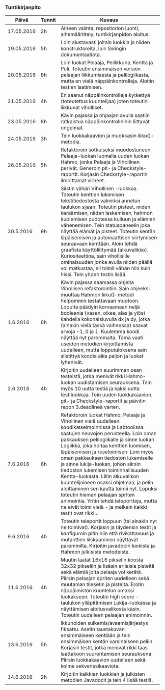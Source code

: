 ### Tuntikirjanpito
Päivä | Tunnit | Kuvaus
--------------- | ----- | ------
17.05.2016 | 2h | Aiheen valinta, repositorion luonti, aihemäärittely, tuntikirjanpidon aloitus.
19.05.2016 | 5h | Loin alustavasti joitain luokkia ja niiden konstruktoreita, luin Swingin dokumentaatiota.
20.05.2016 | 8h | Loin luokat Pelaaja, PeliIkkuna, Kentta ja Peli. Toteutin ensimmäisen version pelaajan liikkumisesta ja pelilogiikasta, mutta en vielä näppäinkontrolleja. Aloitin testien laatimisen. 
21.05.2016 | 4h | En saanut näppäinkontrolleja kytkettyä (toteutettua kuuntelijaa) joten toteutin liikkuvat viholliset. 
23.05.2016 | 8h | Kävin pajassa ja ohjaajan avulla saatiin ratkaistua näppäinkontrolleihin liittyvät ongelmat. 
24.05.2016 | 3h | Tein luokkakaavion ja muokkasin liiku()-metodia.
26.05.2016 | 5h | Refaktoroin sotkuiseksi muodostuneen Pelaaja-luokan luomalla uuden luokan Hahmo, jonka Pelaaja ja Vihollinen perivät. Generoin pit- ja Checkstyle-raportit. Korjasin Checkstyle-raportin ilmoittamat virheet. 
30.5.2016 | 9h | Siistin vähän Vihollinen -luokkaa. Toteutin kenttien lukemisen tekstitiedostosta valmiiksi annetun taulukon sijaan. Toteutin pisteet, niiden keräämisen, niiden laskemisen, hahmon kuolemisen pudotessa kuiluun ja elämien vähenemisen. Tein statuspaneelin joka näyttää elämät ja pisteet. Toteutin kentän läpäisemisen ja automaattisen siirtymisen seuraavaan kenttään. Aloin tehdä graafista käyttöliittymää (alkuvalikko). Kuriositeettina, sain vihollisille ominaisuuden jonka avulla niiden päällä voi matkustaa, eli toimii vähän niin kuin hissi. Tein yhden testin lisää. 
1.6.2016 | 6h | Kävin pajassa saamassa ohjeita Vihollisen refaktorointiin. Sain ohjeeksi muuttaa Hahmon liiku()-metodi helpommin testattavaan muotoon. Lopulta päädyin korvaamaan neljä booleania (vasen, oikea, alas ja ylös) kahdella kokonaisluvulla dx ja dy, jotka (ainakin vielä tässä vaiheessa) saavat arvoja -1, 0 ja 1. Kuulemma koodi näyttää nyt paremmalta. Tämä vaati useiden metodien kirjoittamista uudelleen, mutta lopputuloksena sain siistittyä koodia aika paljon ja luokat lyhenivät.
2.6.2016 | 4h | Kirjoitin uudelleen suurimman osan testeistä, jotka menivät rikki Hahmo-luokan uudistamisen seurauksena. Tein myös 10 uutta testiä ja kaksi uutta testiluokkaa. Tein uuden luokkakaavion, pit- ja Checkstyle-raportit ja päivitin repon 3.deadlineä varten.
7.6.2016 | 6h | Refaktoroin luokat Hahmo, Pelaaja ja Vihollinen vielä uudelleen koodikatselmoinnissa ja Labtoolissa saatujen neuvojen perusteella. Loin oman pakkauksen pelilogiikalle ja sinne luokan Logiikka, joka hoitaa kenttien luomisen, läpäisemisen ja resetoimisen. Loin myös oman pakkauksen tiedoston lukemiselle ja sinne lukija-luokan, johon siirsin tiedoston lukemisen toiminnallisuuden Kentta-luokasta. Liitin alkuvalikon kuuntelijoineen osaksi ohjelmaa, ja pelin aloittaminen sen kautta toimii nyt. Lopuksi toteutin hieman pelaajan spriten animointia. Yritin tehdä teleportteja, mutta ne eivät toimi vielä - ja melkein kaikki testit ovat rikki...
9.6.2016 | 4h | Toteutin teleportit loppuun (tai ainakin nyt ne toimivat). Korjasin ja täydensin testit ja konfiguroin pitin niin että rivikattavuus ja mutanttien liiskaaminen näyttävät paremmilta. Kirjoitin javadocin luokista ja Hahmon julkisista metodeista. 
11.6.2016| 4h | Muutin laatat 16x16 pikselin koosta 32x32 pikseliin ja lisäsin erilaisia pisteitä sekä elämiä joita pelaaja voi kerätä. Piirsin pelaajan spriten uudelleen sekä muutaman tilesetin ja pisteitä. Erotin näppäimistön kuuntelun omaksi luokakseen. Toteutin high score -taulukon ylläpitämisen Lukija-luokassa ja näyttämisen aloitusvalikosta käsin. Toteutin uudelleen pelaajan animoinnin. 
13.6.2016 | 5h | Ikkunoiden sulkemis/avaamisjärjestys fiksattu. Asetin taustakuvan ensimmäiseen kenttään ja tein ensimmäisen kentän varsinaiseen peliin. Korjasin testit, jotka menivät rikki taas laattakoon suurentamisen seurauksena. Piirsin luokkakaavion uudelleen sekä kolme sekvenssikaaviota.   
14.6.2016 | 2h | Kirjoitin kaikkien luokkien ja julkisten metodien Javadocit ja tein 4 lisää testiä. 
